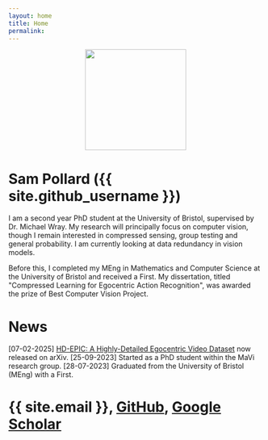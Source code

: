 ```yaml
---
layout: home
title: Home
permalink:
---
```

<p align="center">
<img src="/images/sjpollard.jpg" width="200">
</p>

# Sam Pollard ({{ site.github_username }})

I am a second year PhD student at the University of Bristol, supervised by Dr. Michael Wray. My research will principally focus on computer vision, though I remain interested in compressed sensing, group testing and general probability. I am currently looking at data redundancy in vision models.

Before this, I completed my MEng in Mathematics and Computer Science at the University of Bristol and received a First. My dissertation, titled "Compressed Learning for Egocentric Action Recognition", was awarded the prize of Best Computer Vision Project.

# News

[07-02-2025] [HD-EPIC: A Highly-Detailed Egocentric Video Dataset](https://hd-epic.github.io/) now released on arXiv.
[25-09-2023] Started as a PhD student within the MaVi research group.
[28-07-2023] Graduated from the University of Bristol (MEng) with a First.

# {{ site.email }}, [GitHub](https://github.com/sjpollard), [Google Scholar](https://scholar.google.com/citations?user=WDylpuwAAAAJ)
